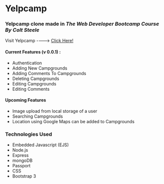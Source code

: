 # Yelpcamp

### Yelpcamp clone made in _The Web Developer Bootcamp Course By Colt Steele_

Visit Yelpcamp ----> [Click Here!](https://thawing-refuge-19652.herokuapp.com/)

#### Current Features (v 0.0.1) :
* Authentication
* Adding New Campgrounds
* Adding Comments To Campgrounds
* Deleting Campgrounds
* Editing Campgrounds
* Editing Comments

#### Upcoming Features
* Image upload from local storage of a user
* Searching Campgrounds
* Location using Google Maps can be added to Campgrounds


### Technologies Used
* Embedded Javascript (EJS)
* Node.js
* Express
* mongoDB
* Passport
* CSS
* Bootstrap 3

